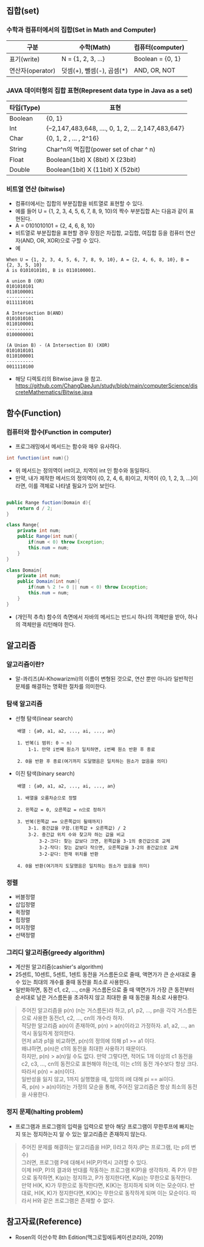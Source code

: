 ## 집합(set)

### 수학과 컴퓨터에서의 집합(Set in Math and Computer)
| 구분            | 수학(Math)            | 컴퓨터(computer)      |
|---------------|---------------------|--------------------|
| 표기(write)     | N = {1, 2, 3, ...}  | Boolean = {0, 1}   |
| 연산자(operator) | 덧셈(+), 뺄셈(-), 곱셈(*) | AND, OR, NOT |

### JAVA 데이터형의 집합 표현(Represent data type in Java as a set)
| 타입(Type) | 표현                                          |
|---------|---------------------------------------------|
| Boolean | {0, 1}                                      |
| Int     | {–2,147,483,648, ...., 0, 1, 2, ... 2,147,483,647} |
| Char    | {0, 1, 2 , ... , 2^16}                      |
| String  | Char^n의 멱집합(power set of char ^ n)          |
| Float   | Boolean(1bit) X (8bit) X (23bit)            |
| Double  | Boolean(1bit) X (11bit) X (52bit)           |


### 비트열 연산 (bitwise)
* 컴퓨터에서는 집합의 부분집합을 비트열로 표현할 수 있다.
* 예를 들어 U = {1, 2, 3, 4, 5, 6, 7, 8, 9, 10}의 짝수 부분집합 A는 다음과 같이 표현된다.
* A = 0101010101 = {2, 4, 6, 8, 10}
* 비트열로 부분집합을 표현할 경우 장점은 차집합, 교집합, 여집합 등을 컴퓨터 연산자(AND, OR, XOR)으로 구할 수 있다.
* 예
```
When U = {1, 2, 3, 4, 5, 6, 7, 8, 9, 10}, A = {2, 4, 6, 8, 10}, B = {2, 3, 5, 10}
A is 0101010101, B is 0110100001.

A union B (OR)
0101010101
0110100001
----------
0111110101

A Intersection B(AND)
0101010101
0110100001
----------
0100000001

(A Union B) - (A Intersection B) (XOR)
0101010101
0110100001
----------
0011110100

```
* 해당 디렉토리의 Bitwise.java 을 참고. https://github.com/ChangDaeJun/study/blob/main/computerScience/discreteMathematics/Bitwise.java

## 함수(Function)

### 컴퓨터와 함수(Function in computer)
* 프로그래밍에서 메서드는 함수와 매우 유사하다.
```java
int function(int num){}
```
* 위 메서드는 정의역이 int이고, 치역이 int 인 함수와 동일하다.
* 만약, 내가 제작한 메서드의 정의역이 {0, 2, 4, 6, 8}이고, 치역이 {0, 1, 2, 3, ...}이라면, 이를 객체로 나타낼 필요가 있어 보인다.
```java

public Range fuction(Domain d){
    return d / 2;
}

class Range{
    private int num;
    public Range(int num){
        if(num < 0) throw Exception;
        this.num = num;
    }
}

class Domain{
    private int num;
    public Domain(int num){
        if(num % 2 != 0 || num < 0) throw Exception;
        this.num = num;
    }
}
```
* (개인적 추측) 함수의 측면에서 자바의 메서드는 반드시 하나의 객체만을 받아, 하나의 객체만을 리턴해야 한다.

## 알고리즘

### 알고리즘이란?
* 알-콰리즈(Al-Khowarizmi)의 이름이 변형된 것으로, 연산 뿐만 아니라 일반적인 문제를 해결하는 명확한 절차를 의미한다.

### 탐색 알고리즘
* 선형 탐색(linear search)
```
    배열 : {a0, a1, a2, ..., ai, ..., an}
    
    1. 반복(i 범위: 0 ~ n)
        1-1. 만약 i번째 원소가 일치하면, i번째 원소 반환 후 종료
        
    2. 0을 반환 후 종료(여기까지 도달했음은 일치하는 원소가 없음을 의미)
```
* 이진 탐색(binary search)
```
    배열 : {a0, a1, a2, ..., ai, ..., an}
    
    1. 배열을 오름차순으로 정렬
    
    2. 왼쪽값 = 0, 오른쪽값 = n으로 정하기
    
    3. 반복(왼쪽값 == 오른쪽값이 될때까지)
        3-1. 중간값을 구함.(왼쪽값 + 오른쪽값) / 2
        3-2. 중간값 위치 수와 찾고자 하는 값을 비교
            3-2-크다: 찾는 값보다 크면, 왼쪽값을 3-1의 중간값으로 교체
            3-2-작다: 찾는 값보다 작으면, 오른쪽값을 3-2의 중간값으로 교체
            3-2-같다: 현재 위치를 반환
    
    4. 0을 반환(여기까지 도달했음은 일치하는 원소가 없음을 의미)
```

### 정렬
* 버블정렬
* 삽입정렬
* 퀵정렬
* 힙정렬
* 머지정렬
* 선택정렬

### 그리디 알고리즘(greedy algorithm)
* 계산원 알고리즘(cashier's algorithm)
* 25센트, 10센트, 5센트, 1센트 동전을 거스름돈으로 줄때, 액면가가 큰 순서대로 줄 수 있는 최대의 개수를 줄때 동전을 최소로 사용한다.
* 일반화하면, 동전 c1, c2, ..., cn을 거스름돈으로 줄 때 액면가가 가장 큰 동전부터 순서대로 남은 거스름돈을 초과하지 않고 최대한 줄 때 동전을 최소로 사용한다.
> 주어진 알고리즘을 p(n) (n는 거스름돈)라 하고, p1, p2, ..., pn을 각각 거스름돈으로 사용한 동전c1, c2, ..., cn의 개수라 하자. </br>
> 적당한 알고리즘 a(n)이 존재하여, p(n) > a(n)이라고 가정하자. a1, a2, ..., an 역시 동일하게 정의한다. </br>
> 먼저 a1과 p1을 비교하면, p(n)의 정의에 의해 p1 >= a1 이다. </br>
> 왜냐하면, p(n)은 c1의 동전을 최대한 사용하기 때문이다. </br>
> 하지만, p(n) > a(n)일 수도 없다. 만약 그렇다면, 적어도 1개 이상의 c1 동전을 c2, c3, ..., cn의 동전으로 표현해야 하는데, 이는 c1의 동전 개수보다 항상 크다. 따라서 p(n) = a(n)이다. </br>
> 일반성을 잃지 않고, 1까지 실행했을 때, 임의의 i에 대해 pi == ai이다. </br>
> 즉, p(n) > a(n)이라는 가정의 모순을 통해, 주어진 알고리즘은 항상 최소의 동전을 사용한다.</br>

### 정지 문제(halting problem)
* 프로그램과 프로그램의 입력을 입력으로 받아 해당 프로그램이 무한루프에 빠지는지 또는 정지하는지 알 수 있는 알고리즘은 존재하지 않는다.
> 주어진 문제를 해결하는 알고리즘을 H(P, I)라고 하자.(P는 프로그램, I는 p의 변수)</br>
> 그러면, 프로그램 P에 대해서 H(P,P)역시 고려할 수 있다. </br>
> 이제 H(P, P)의 결과와 반대를 작동하는 프로그램 K(P)을 생각하자. 즉 P가 무한으로 동작하면, K(p)는 정지하고, P가 정지한다면, K(p)는 무한으로 동작한다.</br>
> 만약 H(K, K)가 무한으로 동작한다면, K(K)는 정지하게 되며 이는 모순이다.
> 반대로, H(K, K)가 정지한다면, K(K)는 무한으로 동작하게 되며 이는 모순이다.
> 따라서 H와 같은 프로그램은 존재할 수 없다.


## 참고자료(Reference)
* Rosen의 이산수학 8th Edition(맥그로힐에듀케이션코리아, 2019)